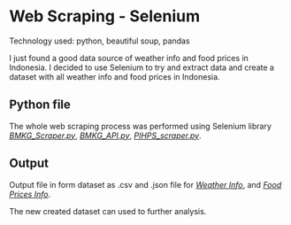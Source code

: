 # Web Scraping - Selenium
Technology used: python, beautiful soup, pandas

I just found a good data source of weather info and food prices in Indonesia. I decided to use Selenium to try and extract data and create a dataset with all weather info and food prices in Indonesia.

## Python file

The whole web scraping process was performed using Selenium library [*BMKG_Scraper.py*](https://github.com/Xedonedron/web-scraping/blob/main/BMKG_Scraper.py), [*BMKG_API.py*](https://github.com/Xedonedron/web-scraping/blob/main/BMKG_API.py), [*PIHPS_scraper.py*](https://github.com/Xedonedron/web-scraping/blob/main/PIHPS_scraper.py).

## Output

Output file in form dataset as .csv and .json file for [*Weather Info*](https://github.com/Xedonedron/web-scraping/tree/main/Weather%20Info), and [*Food Prices Info*](https://github.com/Xedonedron/web-scraping/tree/main/Food%20Prices%20Info).

The new created dataset can used to further analysis.
